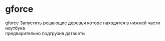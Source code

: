 # gforce
gforce
Запустить решающие деревья которе находятся в нижней части ноутбука   
предварительно подгрузив датасеты
